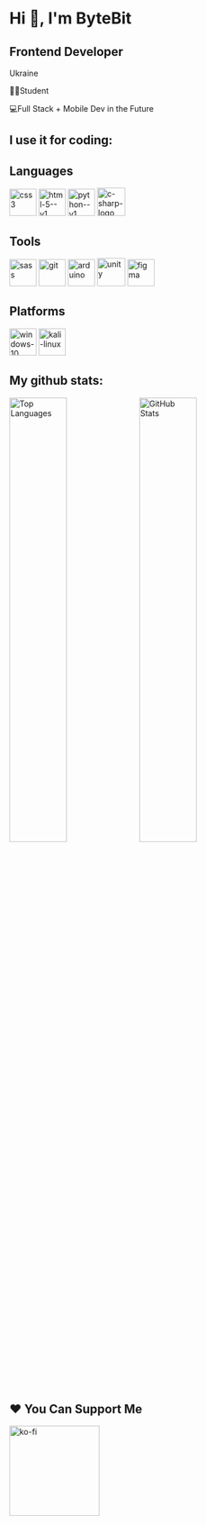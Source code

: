 <h1>Hi 👋, I'm ByteBit</h1>
<h2>Frontend Developer</h2>
<p>Ukraine</p>
<p>👨‍🎓Student</p>
<p>💻Full Stack + Mobile Dev in the Future</p>

<h2>I use it for coding:</h2>
<h2>Languages</h2>
<p>
  <img width="48" height="48" src="https://img.icons8.com/color/48/css3.png" alt="css3"/>
  <img width="48" height="48" src="https://img.icons8.com/color/48/html-5--v1.png" alt="html-5--v1"/>
  <img width="48" height="48" src="https://img.icons8.com/color/48/python--v1.png" alt="python--v1"/>
  <img width="50" height="50" src="https://img.icons8.com/ios-filled/50/c-sharp-logo.png" alt="c-sharp-logo"/>
</p>

<h2>Tools</h2>
<p>
  <img width="48" height="48" src="https://img.icons8.com/color/48/sass.png" alt="sass"/>
  <img width="48" height="48" src="https://img.icons8.com/color/48/git.png" alt="git"/>
  <img width="48" height="48" src="https://img.icons8.com/color/48/arduino.png" alt="arduino"/>
  <img width="50" height="50" src="https://img.icons8.com/ios/50/unity.png" alt="unity"/>
  <img width="48" height="48" src="https://img.icons8.com/fluency/48/figma.png" alt="figma"/>
</p>
<h2>Platforms</h2>
<p>
  <img width="48" height="48" src="https://img.icons8.com/color/48/windows-10.png" alt="windows-10"/>
  <img width="48" height="48" src="https://img.icons8.com/plasticine/100/kali-linux.png" alt="kali-linux"/>
</p>

<h2>My github stats:</h2>
<p>
  <img src="https://github-readme-stats.vercel.app/api/top-langs/?username=Domestor&layout=compact&langs_count=10&bg_color=000000&text_color=ffffff" alt="Top Languages" width="45%" style="display:inline-block;"/>
  <img src="https://github-readme-stats.vercel.app/api?username=Domestor&show_icons=true&bg_color=000000&text_color=ffffff" alt="GitHub Stats" width="45%" style="display:inline-block;"/>
</p>

<h2>❤️ You Can Support Me</h2>
<p><p>
<a href="https://www.ko-fi.com/bytebit">
<img src="https://cdn.ko-fi.com/cdn/kofi3.png?v=3" width="160" alt="ko-fi" />
</a>
</p>
</p>
